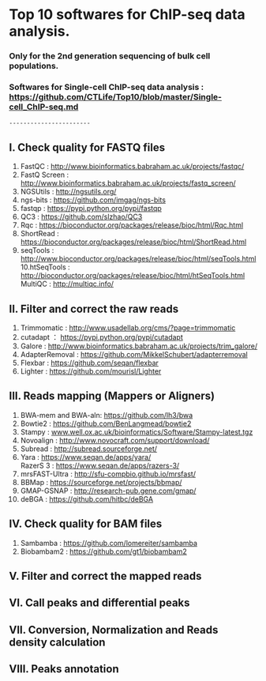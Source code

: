 # Top 10 softwares for ChIP-seq data analysis.                    
### Only for the 2nd generation sequencing of bulk cell populations.
### Softwares for Single-cell ChIP-seq data analysis : https://github.com/CTLife/Top10/blob/master/Single-cell_ChIP-seq.md   
                                 
    -----------------------
                                                             
## I. Check quality for FASTQ files
  1. FastQC : http://www.bioinformatics.babraham.ac.uk/projects/fastqc/              
  2. FastQ Screen : http://www.bioinformatics.babraham.ac.uk/projects/fastq_screen/                  
  3. NGSUtils : http://ngsutils.org/          
  4. ngs-bits : https://github.com/imgag/ngs-bits                   
  5. fastqp : https://pypi.python.org/pypi/fastqp            
  6. QC3 : https://github.com/slzhao/QC3                      
  7. Rqc : https://bioconductor.org/packages/release/bioc/html/Rqc.html               
  8. ShortRead : https://bioconductor.org/packages/release/bioc/html/ShortRead.html              
  9. seqTools : http://www.bioconductor.org/packages/release/bioc/html/seqTools.html     
  10.htSeqTools : http://bioconductor.org/packages/release/bioc/html/htSeqTools.html                                        
  MultiQC : http://multiqc.info/ 
                          
## II. Filter and correct the raw reads
  1. Trimmomatic : http://www.usadellab.org/cms/?page=trimmomatic     
  2. cutadapt ： https://pypi.python.org/pypi/cutadapt     
  3. Galore : http://www.bioinformatics.babraham.ac.uk/projects/trim_galore/         
  4. AdapterRemoval :  https://github.com/MikkelSchubert/adapterremoval              
  5. Flexbar : https://github.com/seqan/flexbar                   
  6. Lighter : https://github.com/mourisl/Lighter     
                                                                      
                  
## III. Reads mapping (Mappers or Aligners)
  1. BWA-mem and BWA-aln:    https://github.com/lh3/bwa        
  2. Bowtie2 :      https://github.com/BenLangmead/bowtie2   
  3. Stampy :   www.well.ox.ac.uk/bioinformatics/Software/Stampy-latest.tgz   
  4. Novoalign : http://www.novocraft.com/support/download/  
  5. Subread : http://subread.sourceforge.net/     
  6. Yara : https://www.seqan.de/apps/yara/       
     RazerS 3 : https://www.seqan.de/apps/razers-3/      
  7. mrsFAST-Ultra :  http://sfu-compbio.github.io/mrsfast/      
  8. BBMap : https://sourceforge.net/projects/bbmap/            
  9. GMAP-GSNAP : http://research-pub.gene.com/gmap/                 
  10. deBGA :  https://github.com/hitbc/deBGA                      
                                                      
## IV. Check quality for BAM files
1. Sambamba :  https://github.com/lomereiter/sambamba   
2. Biobambam2 : https://github.com/gt1/biobambam2                      

                     
## V. Filter and correct the mapped reads
                         
## VI. Call peaks and differential peaks
                     
## VII. Conversion, Normalization and Reads density calculation
                                  
## VIII. Peaks annotation   
                                        
